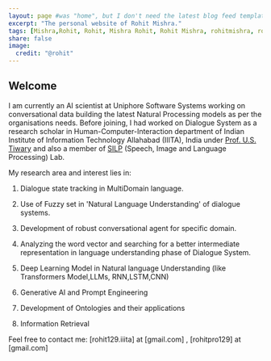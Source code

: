 ```yaml
---
layout: page #was "home", but I don't need the latest blog feed template on the homepage
excerpt: "The personal website of Rohit Mishra."
tags: [Mishra,Rohit, Rohit, Mishra Rohit, Rohit Mishra, rohitmishra, rohit mishra,  home page]
share: false
image:
  credit: "@rohit"
---
```


<!-- ## Welcome  -->

## Welcome 

I am currently an AI scientist at Uniphore Software Systems working on conversational data building the latest Natural Processing models as per the organisations needs. Before joining, I had worked on Dialogue System as a research scholar in Human-Computer-Interaction department of Indian Institute of Information Technology Allahabad (IIITA), India under [Prof. U.S. Tiwary](https://www.researchgate.net/profile/Uma_Shanker_Tiwary) and  also a member of [SILP](https://silp.iiita.ac.in/) (Speech, Image and Language Processing) Lab. 

My research area and interest lies in:

1) Dialogue state tracking in MultiDomain language. 

2) Use of Fuzzy set in 'Natural Language Understanding' of dialogue systems.

3) Development of robust conversational agent for specific domain.
   
4) Analyzing the word vector and searching for a better intermediate representation in language understanding phase of Dialogue System.

5) Deep Learning Model in Natural language Understanding (like Transformers Model,LLMs, RNN,LSTM,CNN)

6) Generative AI and Prompt Engineering

7) Development of Ontologies and their applications

8) Information Retrieval


Feel free to contact me: [rohit129.iiita] at [gmail.com] , [rohitpro129] at [gmail.com]

<!--  I'm working on conversational AI in production and research at [PolyAI](https://www.polyai.com/). I am passionate about everything that is related to applied mathematics, statistics, machine learning and artificial intelligence.

I did my PhD in [Dialogue Systems Group](http://dialogue.mi.eng.cam.ac.uk/index.php/people/) at Cambridge University working on long-term conversational agents jointly supervised by [prof. Rich Turner](http://learning.eng.cam.ac.uk/Public/Turner/WebHome) and [prof. Anna Korhonen](https://www.cl.cam.ac.uk/~alk23/). I also had a chance to work with [prof. Milica Gašić](https://www.cs.hhu.de/en/research-groups/dialog-systems-and-machine-learning.html).

Prior to that, I was working on training deep belief networks using high-temperature expansion being supervised by [prof. Rich Turner](http://learning.eng.cam.ac.uk/Public/Turner/WebHome) and advised by [Nilesh Tripuraneni](https://people.eecs.berkeley.edu/~nileshtrip/). For my bachelor, I graduated in mathematics from [Adam Mickiewicz University](https://en.wikipedia.org/wiki/Adam_Mickiewicz_University_in_Pozna%C5%84).

If you have any questions feel free to contact me - my mail is pfb30 at cam.ac.uk.

**NEWS**:

The slides from the Conversational AI tutorial at EMNLP'19 are [here](https://www.polyai.com/emnlp19/).

I recently gave a couple of talks about recent progress in learning multi-domain dialogues with MultiWOZ including Apple, Facebook and Stanford. See also a new challenge in [DSTC8](https://sites.google.com/dstc.community/dstc8/home) based on MultiWOZ.

Our paper with the largest multi-domain task-oriented dataset publicly available has won the best resource paper award at EMNLP! [[paper]](https://arxiv.org/abs/1810.00278) [[code]](https://github.com/budzianowski/multiwoz) [[data]](http://dialogue.mi.eng.cam.ac.uk/index.php/corpus/)

We won the best student paper award at ICASSP 2018 for working on uncertainty estimates in DeepRL! [[paper]](https://arxiv.org/abs/1711.11486), [[code]](https://pydial.org) -->
